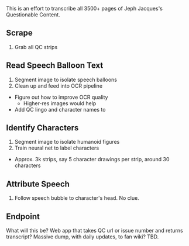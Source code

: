 This is an effort to transcribe all 3500+ pages of Jeph Jacques's Questionable Content. 

## Scrape
1. Grab all QC strips

## Read Speech Balloon Text
1. Segment image to isolate speech balloons
2. Clean up and feed into OCR pipeline
  * Figure out how to improve OCR quality
    * Higher-res images would help
  * Add QC lingo and character names to 
  
## Identify Characters
1. Segment image to isolate humanoid figures
2. Train neural net to label characters
  * Approx. 3k strips, say 5 character drawings per strip, around 30 characters

## Attribute Speech
1. Follow speech bubble to character's head. No clue. 

## Endpoint
What will this be? Web app that takes QC url or issue number and returns transcript? Massive dump, with daily updates, to fan wiki? TBD.
